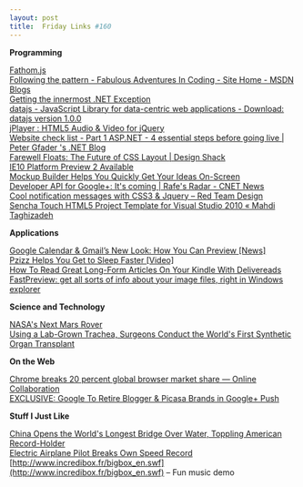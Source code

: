 ```yaml
---
layout: post
title:  Friday Links #160
---
```

**Programming**

[Fathom.js](http://markdalgleish.com/projects/fathom/)   
[Following the pattern - Fabulous Adventures In Coding - Site Home - MSDN Blogs](http://blogs.msdn.com/b/ericlippert/archive/2011/06/30/following-the-pattern.aspx)   
[Getting the innermost .NET Exception](http://www.west-wind.com/weblog/posts/2011/Jul/01/Getting-the-innermost-NET-Exception)   
[datajs - JavaScript Library for data-centric web applications - Download: datajs version 1.0.0](http://datajs.codeplex.com/releases/view/69267)   
[jPlayer : HTML5 Audio & Video for jQuery](http://jplayer.org/)   
[Website check list - Part 1 ASP.NET - 4 essential steps before going live | Peter Gfader 's .NET Blog](http://blog.gfader.com/2011/07/website-check-list-part-1-aspnet-4.html)   
[Farewell Floats: The Future of CSS Layout | Design Shack](http://designshack.co.uk/articles/css/farewell-floats-the-future-of-css-layout/)   
[IE10 Platform Preview 2 Available](http://www.infoq.com/news/2011/06/ie10-preview-2)   
[Mockup Builder Helps You Quickly Get Your Ideas On-Screen](http://www.makeuseof.com/tag/mockup-builder-helps-quickly-ideas-onscreen/)   
[Developer API for Google+: It's coming | Rafe's Radar - CNET News](http://news.cnet.com/8301-19882_3-20075974-250/developer-api-for-google-its-coming/)   
[Cool notification messages with CSS3 & Jquery – Red Team Design](http://www.red-team-design.com/cool-notification-messages-with-css3-jquery)   
[Sencha Touch HTML5 Project Template for Visual Studio 2010 « Mahdi Taghizadeh](http://mahdi.mp/sencha-touch-html5-project-template-for-visual-studio-2010/)

**Applications**

[Google Calendar & Gmail’s New Look: How You Can Preview [News]](http://www.makeuseof.com/tag/google-calendar-gmails-preview-news/)   
[Pzizz Helps You Get to Sleep Faster [Video]](http://lifehacker.com/5817500/pzizz-helps-you-get-to-sleep-faster)   
[How To Read Great Long-Form Articles On Your Kindle With Delivereads](http://www.makeuseof.com/tag/read-great-longform-articles-kindle-delivereads/)   
[FastPreview: get all sorts of info about your image files, right in Windows explorer](http://www.freewaregenius.com/2011/07/06/fastpreview-add-extensive-image-info-to-fileproperties-previews-images-in-the-context-menu/)

**Science and Technology**

[NASA's Next Mars Rover](http://science.slashdot.org/story/11/07/04/2259247/NASAs-Next-Mars-Rover)   
[Using a Lab-Grown Trachea, Surgeons Conduct the World's First Synthetic Organ Transplant](http://www.popsci.com/science/article/2011-07/using-lab-grown-trachea-surgeons-conduct-worlds-first-synthetic-organ-transplant)

**On the Web**

[Chrome breaks 20 percent global browser market share — Online Collaboration](http://gigaom.com/collaboration/chrome-breaks-20-percent-global-browser-market-share/)   
[EXCLUSIVE: Google To Retire Blogger & Picasa Brands in Google+ Push](http://mashable.com/2011/07/05/google-blogger-picasa-rebranding/)

**Stuff I Just Like**

[China Opens the World's Longest Bridge Over Water, Toppling American Record-Holder](http://www.popsci.com/technology/article/2011-07/china-opens-worlds-longest-sea-bridge-toppling-american-record-holder)   
[Electric Airplane Pilot Breaks Own Speed Record](http://www.wired.com/autopia/2011/07/electric-airplane-pilot-breaks-own-speed-record/)   
[http://www.incredibox.fr/bigbox_en.swf](http://www.incredibox.fr/bigbox_en.swf) – Fun music demo

